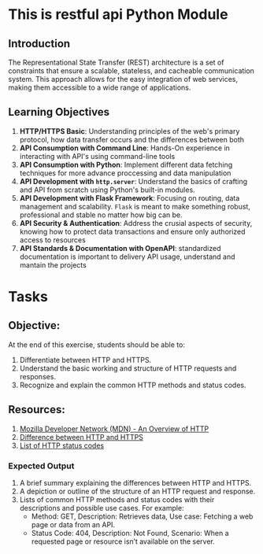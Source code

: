# This is restful api Python Module
## Introduction
The Representational State Transfer (REST) architecture is a set of constraints that ensure a scalable, stateless, and cacheable communication system. This approach allows for the easy integration of web services, making them accessible to a wide range of applications.
## Learning Objectives
1. **HTTP/HTTPS Basic**: Understanding principles of the web's primary protocol, how data transfer occurs and the differences between both
2. **API Consumption with Command Line**: Hands-On experience in interacting with API's using command-line tools
3. **API Consumption with Python**: Implement different data fetching techniques for more advance proccessing and data manipulation
4. **API Development with `http.server`**: Understand the basics of crafting and API from scratch using Python's built-in modules.
5. **API Development with Flask Framework**: Focusing on routing, data management and scalability. `Flask` is meant to make something robust, professional and stable no matter how big can be.
6. **API Security & Authentication**: Address the crusial aspects of security, knowing how to protect data transactions and ensure only authorized access to resources
7. **API Standards & Documentation with OpenAPI**: standardized documentation is important to delivery API usage, understand and mantain the projects
# Tasks
## Objective:
At the end of this exercise, students should be able to:
1. Differentiate between HTTP and HTTPS.
2. Understand the basic working and structure of HTTP requests and responses.
3. Recognize and explain the common HTTP methods and status codes.
## Resources:
1. [Mozilla Developer Network (MDN) - An Overview of HTTP](https://intranet.hbtn.io/rltoken/BKDRX5JLz6CKgQqC8HiUAA)
2. [Difference between HTTP and HTTPS](https://intranet.hbtn.io/rltoken/ZM7mVhUBk2rRPkpsNh56HA)
3. [List of HTTP status codes](https://intranet.hbtn.io/rltoken/vAPbpS8hUG2BFS4RcGx1WQ)
### Expected Output
1. A brief summary explaining the differences between HTTP and HTTPS.
2. A depiction or outline of the structure of an HTTP request and response.
3. Lists of common HTTP methods and status codes with their descriptions and possible use cases. For example:
	* Method: GET, Description: Retrieves data, Use case: Fetching a web page or data from an API.
	* Status Code: 404, Description: Not Found, Scenario: When a requested page or resource isn’t available on the server.
